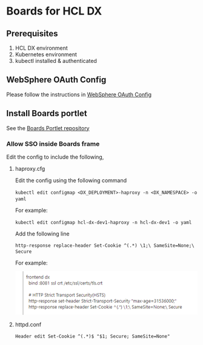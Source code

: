 # Boards for HCL DX

## Prerequisites

1.  HCL DX environment
1.  Kubernetes environment
1.  kubectl installed & authenticated

## WebSphere OAuth Config

Please follow the instructions in [WebSphere OAuth Config](./websphere-oauth.md)

## Install Boards portlet

See the [Boards Portlet repository](https://github.com/isw-kudos/boards-portlets/)

### Allow SSO inside Boards frame

Edit the config to include the following,

1.  haproxy.cfg

    Edit the config using the following command

    `kubectl edit configmap <DX_DEPLOYMENT>-haproxy -n <DX_NAMESPACE> -o yaml`

    For example:

    `kubectl edit configmap hcl-dx-dev1-haproxy -n hcl-dx-dev1 -o yaml`

    Add the following line

        http-response replace-header Set-Cookie ^(.*) \1;\ SameSite=None;\ Secure

    For example:

    ![outcome](./haproxy.png)

1.  httpd.conf

        Header edit Set-Cookie ^(.*)$ "$1; Secure; SameSite=None"
